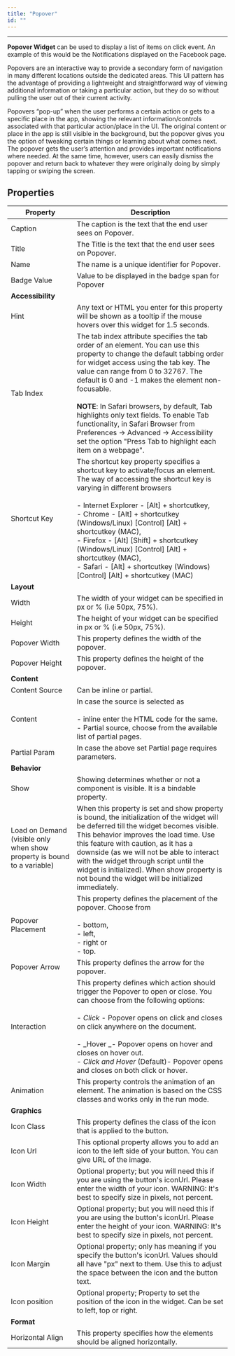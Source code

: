 ```yaml
---
title: "Popover"
id: ""
---
```

---

**Popover Widget** can be used to display a list of items on click event. An example of this would be the Notifications displayed on the Facebook page.

Popovers are an interactive way to provide a secondary form of navigation in many different locations outside the dedicated areas. This UI pattern has the advantage of providing a lightweight and straightforward way of viewing additional information or taking a particular action, but they do so without pulling the user out of their current activity.

Popovers “pop-up” when the user performs a certain action or gets to a specific place in the app, showing the relevant information/controls associated with that particular action/place in the UI. The original content or place in the app is still visible in the background, but the popover gives you the option of tweaking certain things or learning about what comes next. The popover gets the user’s attention and provides important notifications where needed. At the same time, however, users can easily dismiss the popover and return back to whatever they were originally doing by simply tapping or swiping the screen.

## Properties

| **Property** | **Description** |
| --- | --- |
| Caption | The caption is the text that the end user sees on Popover. |
| Title | The Title is the text that the end user sees on Popover. |
| Name | The name is a unique identifier for Popover. |
| Badge Value | Value to be displayed in the badge span for Popover |
| **Accessibility** |
| Hint | Any text or HTML you enter for this property will be shown as a tooltip if the mouse hovers over this widget for 1.5 seconds. |
| Tab Index | The tab index attribute specifies the tab order of an element. You can use this property to change the default tabbing order for widget access using the tab key. The value can range from 0 to 32767. The default is 0 and -1 makes the element non-focusable. <br><br> **NOTE**: In Safari browsers, by default, Tab highlights only text fields. To enable Tab functionality, in Safari Browser from Preferences -> Advanced -> Accessibility set the option "Press Tab to highlight each item on a webpage". |
| Shortcut Key | The shortcut key property specifies a shortcut key to activate/focus an element. The way of accessing the shortcut key is varying in different browsers <br><br> - Internet Explorer - [Alt] + shortcutkey, <br> - Chrome - [Alt] + shortcutkey (Windows/Linux) [Control] [Alt] + shortcutkey (MAC), <br> - Firefox - [Alt] [Shift] + shortcutkey (Windows/Linux) [Control] [Alt] + shortcutkey (MAC), <br> - Safari - [Alt] + shortcutkey (Windows) [Control] [Alt] + shortcutkey (MAC) <br>  |
| **Layout** |
| Width | The width of your widget can be specified in px or % (i.e 50px, 75%). |
| Height | The height of your widget can be specified in px or % (i.e 50px, 75%). |
| Popover Width | This property defines the width of the popover. |
| Popover Height | This property defines the height of the popover. |
| **Content** |
| Content Source | Can be inline or partial. |
| Content | In case the source is selected as <br><br> - inline enter the HTML code for the same. <br> - Partial source, choose from the available list of partial pages. |
| Partial Param | In case the above set Partial page requires parameters. |
| **Behavior** |
| Show | Showing determines whether or not a component is visible. It is a bindable property. |
| Load on Demand (visible only when show property is bound to a variable) | When this property is set and show property is bound, the initialization of the widget will be deferred till the widget becomes visible. This behavior improves the load time. Use this feature with caution, as it has a downside (as we will not be able to interact with the widget through script until the widget is initialized). When show property is not bound the widget will be initialized immediately. |
| Popover Placement | This property defines the placement of the popover. Choose from <br><br> - bottom, <br> - left, <br> - right or <br> - top.  |
| Popover Arrow | This property defines the arrow for the popover. |
| Interaction | This property defines which action should trigger the Popover to open or close. You can choose from the following options: <br><br> - _Click_ - Popover opens on click and closes on click anywhere on the document. <br><br> - _Hover _- Popover opens on hover and closes on hover out. <br> - _Click and Hover_ (Default)- Popover opens and closes on both click or hover. |
| Animation | This property controls the animation of an element. The animation is based on the CSS classes and works only in the run mode. |
| **Graphics** |
| Icon Class | This property defines the class of the icon that is applied to the button. |
| Icon Url | This optional property allows you to add an icon to the left side of your button. You can give URL of the image. |
| Icon Width | Optional property; but you will need this if you are using the button's iconUrl. Please enter the width of your icon. WARNING: It's best to specify size in pixels, not percent. |
| Icon Height | Optional property; but you will need this if you are using the button's iconUrl. Please enter the height of your icon. WARNING: It's best to specify size in pixels, not percent. |
| Icon Margin | Optional property; only has meaning if you specify the button's iconUrl. Values should all have "px" next to them. Use this to adjust the space between the icon and the button text. |
| Icon position | Optional property; Property to set the position of the icon in the widget. Can be set to left, top or right. |
| **Format** |
| Horizontal Align | This property specifies how the elements should be aligned horizontally. |

